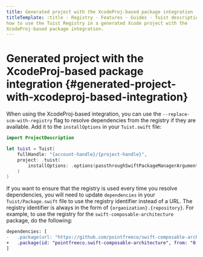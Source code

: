 ```yaml
---
title: Generated project with the XcodeProj-based package integration
titleTemplate: :title · Registry · Features · Guides · Tuist description: Learn
how to use the Tuist Registry in a generated Xcode project with the
XcodeProj-based package integration.
---
```


# Generated project with the XcodeProj-based package integration {#generated-project-with-xcodeproj-based-integration}

When using the
<LocalizedLink href="/guides/features/projects/dependencies#tuists-xcodeprojbased-integration">XcodeProj-based
integration</LocalizedLink>, you can use the ``--replace-scm-with-registry``
flag to resolve dependencies from the registry if they are available. Add it to
the `installOptions` in your `Tuist.swift` file:
```swift
import ProjectDescription

let tuist = Tuist(
    fullHandle: "{account-handle}/{project-handle}",
    project: .tuist(
        installOptions: .options(passthroughSwiftPackageManagerArguments: ["--replace-scm-with-registry"])
    )
)
```

If you want to ensure that the registry is used every time you resolve
dependencies, you will need to update `dependencies` in your
`Tuist/Package.swift` file to use the registry identifier instead of a URL. The
registry identifier is always in the form of `{organization}.{repository}`. For
example, to use the registry for the `swift-composable-architecture` package, do
the following:
```diff
dependencies: [
-   .package(url: "https://github.com/pointfreeco/swift-composable-architecture", from: "0.1.0")
+   .package(id: "pointfreeco.swift-composable-architecture", from: "0.1.0")
]
```
